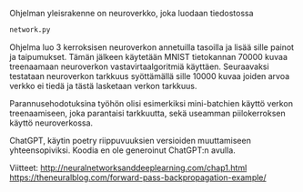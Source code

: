 Ohjelman yleisrakenne on neuroverkko, joka luodaan tiedostossa 
```bash
network.py
```
Ohjelma luo 3 kerroksisen neuroverkon annetuilla tasoilla ja lisää sille painot ja taipumukset.
Tämän jälkeen käytetään MNIST tietokannan 70000 kuvaa treenaamaan neuroverkon vastavirtaalgoritmiä käyttäen.
Seuraavaksi testataan neuroverkon tarkkuus syöttämällä sille 10000 kuvaa joiden arvoa verkko ei tiedä ja tästä lasketaan verkon tarkkuus.

Parannusehodotuksina työhön olisi esimerkiksi mini-batchien käyttö verkon treenaamiseen, joka parantaisi tarkkuutta, sekä useamman piilokerroksen käyttö neuroverkossa.

ChatGPT, käytin poetry riippuvuuksien versioiden muuttamiseen yhteensopiviksi. Koodia en ole generoinut ChatGPT:n avulla.

Viitteet:
http://neuralnetworksanddeeplearning.com/chap1.html
https://theneuralblog.com/forward-pass-backpropagation-example/
